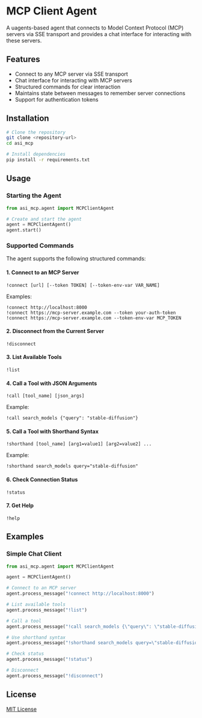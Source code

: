# MCP Client Agent

A uagents-based agent that connects to Model Context Protocol (MCP) servers via SSE transport and provides a chat interface for interacting with these servers.

## Features

- Connect to any MCP server via SSE transport
- Chat interface for interacting with MCP servers
- Structured commands for clear interaction
- Maintains state between messages to remember server connections
- Support for authentication tokens

## Installation

```bash
# Clone the repository
git clone <repository-url>
cd asi_mcp

# Install dependencies
pip install -r requirements.txt
```

## Usage

### Starting the Agent

```python
from asi_mcp.agent import MCPClientAgent

# Create and start the agent
agent = MCPClientAgent()
agent.start()
```

### Supported Commands

The agent supports the following structured commands:

#### 1. Connect to an MCP Server

```
!connect [url] [--token TOKEN] [--token-env-var VAR_NAME]
```

Examples:
```
!connect http://localhost:8000
!connect https://mcp-server.example.com --token your-auth-token
!connect https://mcp-server.example.com --token-env-var MCP_TOKEN
```

#### 2. Disconnect from the Current Server

```
!disconnect
```

#### 3. List Available Tools

```
!list
```

#### 4. Call a Tool with JSON Arguments

```
!call [tool_name] [json_args]
```

Example:
```
!call search_models {"query": "stable-diffusion"}
```

#### 5. Call a Tool with Shorthand Syntax

```
!shorthand [tool_name] [arg1=value1] [arg2=value2] ...
```

Example:
```
!shorthand search_models query="stable-diffusion"
```

#### 6. Check Connection Status

```
!status
```

#### 7. Get Help

```
!help
```

## Examples

### Simple Chat Client

```python
from asi_mcp.agent import MCPClientAgent

agent = MCPClientAgent()

# Connect to an MCP server
agent.process_message("!connect http://localhost:8000")

# List available tools
agent.process_message("!list")

# Call a tool
agent.process_message("!call search_models {\"query\": \"stable-diffusion\"}")

# Use shorthand syntax
agent.process_message("!shorthand search_models query=\"stable-diffusion\"")

# Check status
agent.process_message("!status")

# Disconnect
agent.process_message("!disconnect")
```

## License

[MIT License](LICENSE)